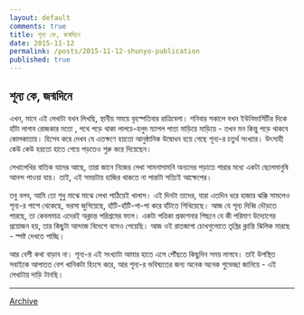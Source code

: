 ```yaml
---
layout: default
comments: true
title: শূন্য কে, জন্মদিনে
date: 2015-11-12
permalink: /posts/2015-11-12-shunyo-publication
published: true
---
```


## শূন্য কে, জন্মদিনে

এখন, মানে এই লেখাটা যখন লিখছি, স্থানীয় সময়ে বৃহস্পতিবার রাত্রিবেলা। শনিবার সকালে যখন ইউনিভার্সিটির দিকে হাঁটা লাগাব রোজকার মতো , পথে পড়ে থাকা লালচে-হলুদ ম্যাপল পাতা মাড়িয়ে মাড়িয়ে - তখন মন কিন্তু পড়ে থাকবে কোলকাতায়। হিসেব করে দেখব যে এতক্ষণে হয়তো আনুষ্ঠানিক উদ্বোধন হয়ে গেছে শূন্য-র চতুর্থ সংখ্যার। উৎসাহী কেউ কেউ হয়তো হাতে পেয়ে পড়তেও শুরু করে দিয়েছেন। 

লেখালেখির বাতিক যাদের আছে, তারা জানে নিজের লেখা সামনাসামনি অন্যদের পড়াতে পারার মধ্যে একটা ছেলেমানুষি আনন্দ পাওয়া যায়। তাই, এই সময়টায় হাজির থাকতে না পারাটা সত্যিই আক্ষেপের। 

তবু বলব, আমি তো শুধু মাঝে মাঝে লেখা পাঠিয়েই খালাস। এই দিনটা তাদের, যারা এতদিন ধরে হাজার ঝক্কি সামলেও শূন্য-র পাশে থেকেছে, ভরসা জুগিয়েছে, হাঁটি-হাঁটি-পা-পা করে হাঁটতে শিখিয়েছে। আজ যে শূন্য দিব্বি দৌড়তে পারছে, তা কেবলমাত্র এদেরই অক্লান্ত পরিশ্রমের ফলে। একটা পত্রিকা প্রকাশনার পিছনে যে কী পরিমাণ উদ্যোগের প্রয়োজন হয়, তার কিছুটা আন্দাজ বিদেশে বসেও পেয়েছি। আজ ওই রাতজাগা চোখগুলোতে তৃপ্তির ক্লান্তি ঝিলিক মারছে - স্পষ্ট দেখতে পাচ্ছি। 

আর বেশী কথা বাড়াব না। শূন্য-র এই সংখ্যাটা আমার হাতে এসে পৌঁছতে কিছুদিন সময় লাগবে। তাই উপস্থিত সবাইকে আপাতত বেশ খানিকটা হিংসে করে, আর শূন্য-র ভবিষ্যতের জন্য অনেক অনেক শুভেচ্ছা জানিয়ে - এই লেখাটায় দাড়ি টানছি। 

* * *

[Archive](../archive)
